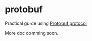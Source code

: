 protobuf
========

Practical guide using [Protobuf protocol](https://developers.google.com/protocol-buffers/docs/proto) 

More doc comming soon.
